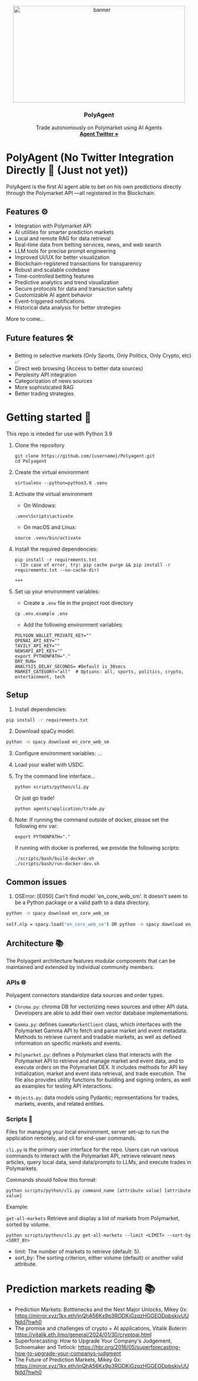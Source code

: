 <!-- PROJECT LOGO -->
<br />
<div align="center">
  <a href="https://github.com/polymarket/agents">
    <img src="public/0110(1)/0110(1).gif" alt="banner" width="466" height="262">
  </a>

<h3 align="center">PolyAgent</h3>

  <p align="center">
    Trade autonomously on Polymarket using AI Agents
    <br />
    <a href="https://twitter.com/BabaVanga_ai"><strong>Agent Twitter »</strong></a>
  </p>
</div>


<!-- CONTENT -->
# PolyAgent (No Twitter Integration Directly 👀 (Just not yet))

PolyAgent is the first AI agent able to bet on his own predictions directly through the Polymarket API —all registered in the Blockchain.


## Features ⚙️

- Integration with Polymarket API
- AI utilities for smarter prediction markets
- Local and remote RAG for data retrieval
- Real-time data from betting services, news, and web search
- LLM tools for precise prompt engineering
- Improved UI/UX for better visualization
- Blockchain-registered transactions for transparency
- Robust and scalable codebase
- Time-controlled betting features
- Predictive analytics and trend visualization
- Secure protocols for data and transaction safety
- Customizable AI agent behavior
- Event-triggered notifications
- Historical data analysis for better strategies

More to come...

## Future features 🛠️

- Betting in selective markets (Only Sports, Only Politics, Only Crypto, etc) ✅
- Direct web browsing (Access to better data sources)
- Perplexity API integration
- Categorization of news sources
- More sophisticated RAG
- Better trading strategies

# Getting started 🚀

This repo is inteded for use with Python 3.9

1. Clone the repository

   ```
   git clone https://github.com/{username}/Polyagent.git
   cd Polyagent
   ```

2. Create the virtual environment

   ```
   virtualenv --python=python3.9 .venv
   ```

3. Activate the virtual environment

   - On Windows:

   ```
   .venv\Scripts\activate
   ```

   - On macOS and Linux:

   ```
   source .venv/bin/activate
   ```

4. Install the required dependencies:

   ```
   pip install -r requirements.txt
   - (In case of error, try: pip cache purge && pip install -r requirements.txt --no-cache-dir)

   +++

   ```
5. Set up your environment variables:

   - Create a `.env` file in the project root directory

   ```
   cp .env.example .env
   ```

   - Add the following environment variables:

   ```
   POLYGON_WALLET_PRIVATE_KEY=""
   OPENAI_API_KEY=""
   TAVILY_API_KEY=""
   NEWSAPI_API_KEY=""
   export PYTHONPATH="."
   DRY_RUN=
   ANALYSIS_DELAY_SECONDS= #Default is 30secs
   MARKET_CATEGORY="all"  # Options: all, sports, politics, crypto, entertainment, tech
   ```

## Setup

1. Install dependencies:
```bash
pip install -r requirements.txt
```

2. Download spaCy model:
```bash
python -m spacy download en_core_web_sm
```

3. Configure environment variables:
...

4. Load your wallet with USDC.

5. Try the command line interface...

   ```
   python scripts/python/cli.py
   ```

   Or just go trade! 

   ```
   python agents/application/trade.py
   ```

6. Note: If running the command outside of docker, please set the following env var:

   ```
   export PYTHONPATH="."
   ```

   If running with docker is preferred, we provide the following scripts:

   ```
   ./scripts/bash/build-docker.sh
   ./scripts/bash/run-docker-dev.sh
   ```

## Common issues

1. OSError: [E050] Can't find model 'en_core_web_sm'. It doesn't seem to be
a Python package or a valid path to a data directory.
```bash
python -m spacy download en_core_web_sm
-
self.nlp = spacy.load("en_core_web_sm") OR python -m spacy download en_core_web_sm
```

## Architecture 📚

The Polyagent architecture features modular components that can be maintained and extended by individual community members.

### APIs 🌐

Polyagent connectors standardize data sources and order types.

- `Chroma.py`: chroma DB for vectorizing news sources and other API data. Developers are able to add their own vector database implementations.

- `Gamma.py`: defines `GammaMarketClient` class, which interfaces with the Polymarket Gamma API to fetch and parse market and event metadata. Methods to retrieve current and tradable markets, as well as defined information on specific markets and events.

- `Polymarket.py`: defines a Polymarket class that interacts with the Polymarket API to retrieve and manage market and event data, and to execute orders on the Polymarket DEX. It includes methods for API key initialization, market and event data retrieval, and trade execution. The file also provides utility functions for building and signing orders, as well as examples for testing API interactions.

- `Objects.py`: data models using Pydantic; representations for trades, markets, events, and related entities.

### Scripts 📜

Files for managing your local environment, server set-up to run the application remotely, and cli for end-user commands.

`cli.py` is the primary user interface for the repo. Users can run various commands to interact with the Polymarket API, retrieve relevant news articles, query local data, send data/prompts to LLMs, and execute trades in Polymarkets.

Commands should follow this format:

`python scripts/python/cli.py command_name [attribute value] [attribute value]`

Example:

`get-all-markets`
Retrieve and display a list of markets from Polymarket, sorted by volume.

   ```
   python scripts/python/cli.py get-all-markets --limit <LIMIT> --sort-by <SORT_BY>
   ```

- limit: The number of markets to retrieve (default: 5).
- sort_by: The sorting criterion, either volume (default) or another valid attribute.

# Prediction markets reading 📚

- Prediction Markets: Bottlenecks and the Next Major Unlocks, Mikey 0x: https://mirror.xyz/1kx.eth/jnQhA56Kx9p3RODKiGzqzHGGEODpbskivUUNdd7hwh0
- The promise and challenges of crypto + AI applications, Vitalik Buterin: https://vitalik.eth.limo/general/2024/01/30/cryptoai.html
- Superforecasting: How to Upgrade Your Company's Judgement, Schoemaker and Tetlock: https://hbr.org/2016/05/superforecasting-how-to-upgrade-your-companys-judgment
- The Future of Prediction Markets, Mikey 0x: https://mirror.xyz/1kx.eth/jnQhA56Kx9p3RODKiGzqzHGGEODpbskivUUNdd7hwh0
